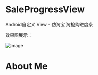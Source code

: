 # SaleProgressView
Android自定义 View - 仿淘宝 淘抢购进度条

效果图展示：

![image](https://github.com/zhlucky/SaleProgressView/blob/master/screenshots/preview.gif)

# About Me

